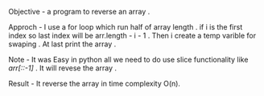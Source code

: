 Objective - a program to reverse an array .

Approch - I use a for loop which run half of array length . if i is the first index so last index will be arr.length - i - 1 . Then i create a temp varible for swaping . At last print the array  .

Note - It was Easy in python all we need to do use slice functionality like *arr[::-1]* . It will revese the array .

Result - It reverse the array in time complexity O(n).
